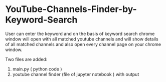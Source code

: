# YouTube-Channels-Finder-by-Keyword-Search

User can enter the keyword and on the basis of keyword search chrome window will open with all matched youtube channels and will show details of all matched channels
and also open every channel page on your chrome window.

Two files are added:
1. main.py ( python code )
2. youtube channel finder (file of jupyter notebook ) with output
